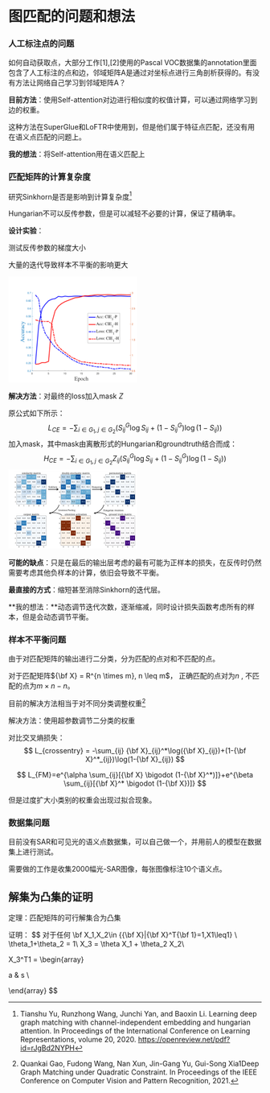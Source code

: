 # 图匹配的问题和想法

### 人工标注点的问题

如何自动获取点，大部分工作[1],[2]使用的Pascal VOC数据集的annotation里面包含了人工标注的点和边，邻域矩阵A是通过对坐标点进行三角剖析获得的。有没有方法让网络自己学习到邻域矩阵A？



**目前方法**：使用Self-attention对边进行相似度的权值计算，可以通过网络学习到边的权重。

这种方法在SuperGlue和LoFTR中使用到，但是他们属于特征点匹配，还没有用在语义点匹配的问题上。

**我的想法**：将Self-attention用在语义匹配上



### 匹配矩阵的计算复杂度

研究Sinkhorn是否是影响到计算复杂度[^1]

Hungarian不可以反传参数，但是可以减轻不必要的计算，保证了精确率。



**设计实验**：

测试反传参数的梯度大小

大量的迭代导致样本不平衡的影响更大

<img src="../image-20210330224025623.png" alt="image-20210330224025623" style="zoom:25%;" />

**解决方法**：对最终的loss加入mask $Z$

原公式如下所示：
$$
L_{CE}=-\sum_{i \in G_1,j\in G_2}(S^G_{ij}\log{S_{ij}+(1-S^G_{ij})\log{(1-S_{ij})}})
$$
加入mask，其中mask由离散形式的Hungarian和groundtruth结合而成：
$$
H_{CE} =-\sum_{i \in G_1,j\in G_2}Z_{ij}(S^G_{ij}\log{S_{ij}+(1-S^G_{ij})\log{(1-S_{ij})}})
$$
<img src="../image-20210330224729003.png" alt="image-20210330224729003" style="zoom:25%;" />

**可能的缺点**：只是在最后的输出层考虑的最有可能为正样本的损失，在反传时仍然需要考虑其他负样本的计算，依旧会导致不平衡。

**最直接的方式**：缩短甚至消除Sinkhorn的迭代层。

**我的想法：**动态调节迭代次数，逐渐缩减，同时设计损失函数考虑所有的样本，但是会动态调节平衡。



### 样本不平衡问题

由于对匹配矩阵的输出进行二分类，分为匹配的点对和不匹配的点。

对于匹配矩阵${\bf X} = R^{n \times m}, n \leq m$， 正确匹配的点对为$n$ , 不匹配的点为$m \times n - n$。



目前的解决方法相当于对不同分类调整权重[^2]

解决方法：使用超参数调节二分类的权重

对比交叉熵损失：
$$
L_{crossentry} = -\sum_{ij} {\bf X}_{ij}^*\log({\bf X}_{ij})+(1-{\bf X}^*_{ij})\log(1-{\bf X}_{ij})
$$


$$
L_{FM}=e^{\alpha \sum_{ij}[{\bf X} \bigodot (1-{\bf X}^*)]}+e^{\beta \sum_{ij}[{\bf X}^* \bigodot (1-{\bf X})]}
$$


但是过度扩大小类别的权重会出现过拟合现象。



### 数据集问题

目前没有SAR和可见光的语义点数据集，可以自己做一个，并用前人的模型在数据集上进行测试。

需要做的工作是收集2000幅光-SAR图像，每张图像标注10个语义点。



[^1]: Tianshu Yu, Runzhong Wang, Junchi Yan, and Baoxin Li. Learning deep graph matching with channel-independent embedding and hungarian attention. In Proceedings of the International Conference on Learning Representations, volume 20, 2020. https://openreview.net/pdf?id=rJgBd2NYPH
[^2]: Quankai Gao, Fudong Wang, Nan Xun, Jin-Gang Yu, Gui-Song Xia1Deep Graph Matching under Quadratic Constraint. In Proceedings of the IEEE Conference on Computer Vision and Pattern Recognition, 2021.





## 解集为凸集的证明

定理：匹配矩阵的可行解集合为凸集

证明：
$$
对于任何 \bf X_1,X_2\in \{{\bf X}|{\bf X}^T{\bf 1}=1,X1\leq1\} \\
\theta_1+\theta_2 = 1\\
X_3 = \theta X_1 + \theta_2 X_2\\

X_3^T1 = 
\begin{array}

a & s \\

\end{array}
$$


